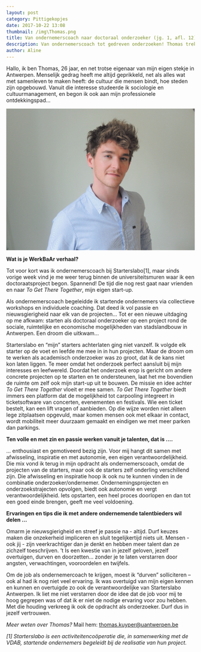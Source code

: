 ```yaml
---
layout: post
category: Pittigekopjes
date: 2017-10-22 13:08
thumbnail: /img\Thomas.png
title: Van ondernemerscoach naar doctoraal onderzoeker (jg. 1, afl. 12)
description: Van ondernemerscoach tot gedreven onderzoeken! Thomas trekt terug naar de Universiteit!
author: Aline
---
```


Hallo, ik ben Thomas, 26 jaar, en net trotse eigenaar van mijn eigen stekje in Antwerpen. Menselijk gedrag heeft me altijd geprikkeld, net als alles wat met samenleven te maken heeft: de cultuur die mensen bindt, hoe steden zijn opgebouwd. Vanuit die interesse studeerde ik sociologie en cultuurmanagement, en begon ik ook aan mijn professionele ontdekkingspad…

<img alt="Thomas" class="img-responsive" style="float: left;margin:0 20px 15px 0" src="/img\Thomas.png">

**Wat is je WerkBaAr verhaal?**

Tot voor kort was ik ondernemerscoach bij Starterslabo[1], maar sinds vorige week vind je me weer terug binnen de universiteitsmuren waar ik een doctoraatsproject begon. Spannend! De tijd die nog rest gaat naar vrienden en naar *To Get There Together*, mijn eigen start-up.

Als ondernemerscoach begeleidde ik startende ondernemers via collectieve workshops en individuele coaching. Dat deed ik vol passie en nieuwsgierigheid naar elk van de projecten... Tot er een nieuwe uitdaging op me afkwam: starten als doctoraal onderzoeker op een project rond de sociale, ruimtelijke en economische mogelijkheden van stadslandbouw in Antwerpen. Een droom die uitkwam… 

Starterslabo en “mijn” starters achterlaten ging niet vanzelf. Ik volgde elk starter op de voet en leefde me mee in in hun projecten. Maar de droom om te werken als academisch onderzoeker was zo groot, dat ik de kans niet kon laten liggen. Te meer omdat het onderzoek perfect aansluit bij mijn interesses en leefwereld. Doordat het onderzoek erop is gericht om andere concrete projecten op te starten en te ondersteunen, laat het me bovendien de ruimte om zelf ook mijn start-up uit te bouwen. De missie en idee achter *To Get There Together* vloeit er mee samen. *To Get There Together* biedt immers een platform dat de mogelijkheid tot carpooling integreert in ticketsoftware van concerten, evenementen en festivals. Wie een ticket bestelt, kan een lift vragen of aanbieden. Op die wijze worden niet alleen lege zitplaatsen opgevuld, maar komen mensen ook met elkaar in contact, wordt mobiliteit meer duurzaam gemaakt en eindigen we met meer parken dan parkings.

**Ten volle en met zin en passie werken vanuit je talenten, dat is ....**

… enthousiast en gemotiveerd bezig zijn. Voor mij hangt dit samen met afwisseling, inspiratie en met autonomie, een eigen verantwoordelijkheid. Die mix vond ik terug in mijn opdracht als ondernemerscoach, omdat de projecten van de starters, maar ook de starters zelf onderling verschillend zijn. Die afwisseling en inspiratie hoop ik ook nu te kunnen vinden in de combinatie onderzoeker/ondernemer. Ondernemingsprojecten en onderzoekstrajecten opvolgen, biedt ook autonomie en vergt verantwoordelijkheid. Iets opstarten, een heel proces doorlopen en dan tot een goed einde brengen, geeft me veel voldoening.

**Ervaringen en tips die ik met andere ondernemende talentbieders wil delen ...**

Omarm je nieuwsgierigheid en streef je passie na - altijd. Durf keuzes maken die onzekerheid impliceren en sluit tegelijkertijd niets uit. Mensen - ook jij - zijn veerkrachtiger dan je denkt en hebben meer talent dan ze zichzelf  toeschrijven. ’t Is een kwestie van in jezelf geloven, jezelf overtuigen, durven en doorzetten… zonder je te laten verstarren door angsten, verwachtingen, vooroordelen en twijfels. 

Om de job als ondernemercoach te krijgen, moest ik “durven” solliciteren – ook al had ik nog niet veel ervaring. Ik was overtuigd van mijn eigen kennen en kunnen en overtuigde zo ook de verantwoordelijke van Starterslabo Antwerpen. Ik liet me niet verstarren door de idee dat de job voor mij te hoog gegrepen was of dat ik er niet de nodige ervaring voor zou hebben. Met die houding verkreeg ik ook de opdracht als onderzoeker.  Durf dus in jezelf vertrouwen.

*Meer weten over Thomas?* Mail hem: thomas.kuyper@uantwerpen.be
    
*[1] Starterslabo is een activiteitencoöperatie die, in samenwerking met de VDAB, startende ondernemers begeleidt bij de realisatie van hun project.*
